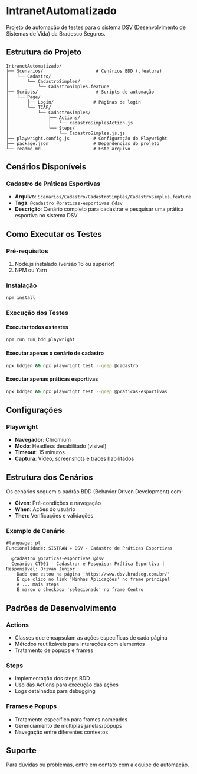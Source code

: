 # IntranetAutomatizado

Projeto de automação de testes para o sistema DSV (Desenvolvimento de Sistemas de Vida) da Bradesco Seguros.

## Estrutura do Projeto

```
IntranetAutomatizado/
├── Scenarios/                    # Cenários BDD (.feature)
│   └── Cadastro/
│       └── CadastroSimples/
│           └── CadastroSimples.feature
├── Scripts/                      # Scripts de automação
│   └── Page/
│       ├── Login/               # Páginas de login
│       └── TCAP/
│           └── CadastroSimples/
│               ├── Actions/
│               │   └── cadastroSimplesAction.js
│               └── Steps/
│                   └── CadastroSimples.js.js
├── playwright.config.js         # Configuração do Playwright
├── package.json                 # Dependências do projeto
└── readme.md                    # Este arquivo
```

## Cenários Disponíveis

### Cadastro de Práticas Esportivas
- **Arquivo**: `Scenarios/Cadastro/CadastroSimples/CadastroSimples.feature`
- **Tags**: `@cadastro @praticas-esportivas @dsv`
- **Descrição**: Cenário completo para cadastrar e pesquisar uma prática esportiva no sistema DSV

## Como Executar os Testes

### Pré-requisitos
1. Node.js instalado (versão 16 ou superior)
2. NPM ou Yarn

### Instalação
```bash
npm install
```

### Execução dos Testes

#### Executar todos os testes
```bash
npm run run_bdd_playwright
```

#### Executar apenas o cenário de cadastro
```bash
npx bddgen && npx playwright test --grep @cadastro
```

#### Executar apenas práticas esportivas
```bash
npx bddgen && npx playwright test --grep @praticas-esportivas
```


## Configurações

### Playwright
- **Navegador**: Chromium
- **Modo**: Headless desabilitado (visível)
- **Timeout**: 15 minutos
- **Captura**: Vídeo, screenshots e traces habilitados


## Estrutura dos Cenários

Os cenários seguem o padrão BDD (Behavior Driven Development) com:

- **Given**: Pré-condições e navegação
- **When**: Ações do usuário
- **Then**: Verificações e validações

### Exemplo de Cenário

```gherkin
#language: pt
Funcionalidade: SISTRAN » DSV - Cadastro de Práticas Esportivas
  
  @cadastro @praticas-esportivas @dsv
  Cenário: CT001 - Cadastrar e Pesquisar Prática Esportiva | Responsável: Orivan Junior
    Dado que estou na página 'https://www.dsv.bradseg.com.br/'
    E que clico no link 'Minhas Aplicações' no frame principal
    # ... mais steps
    E marco o checkbox 'selecionado' no frame Centro
```

## Padrões de Desenvolvimento

### Actions
- Classes que encapsulam as ações específicas de cada página
- Métodos reutilizáveis para interações com elementos
- Tratamento de popups e frames

### Steps
- Implementação dos steps BDD
- Uso das Actions para execução das ações
- Logs detalhados para debugging

### Frames e Popups
- Tratamento específico para frames nomeados
- Gerenciamento de múltiplas janelas/popups
- Navegação entre diferentes contextos

## Suporte

Para dúvidas ou problemas, entre em contato com a equipe de automação.